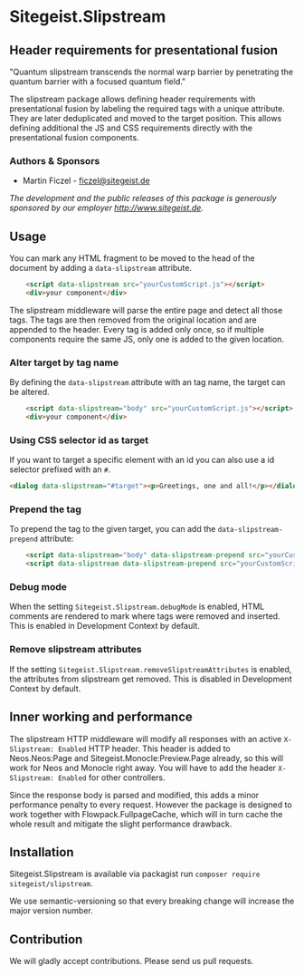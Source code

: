 # Sitegeist.Slipstream

## Header requirements for presentational fusion

"Quantum slipstream transcends the normal warp barrier by penetrating the quantum barrier with a focused quantum field."

The slipstream package allows defining header requirements with presentational fusion by labeling the required tags with a unique attribute. They are later deduplicated and moved to the target position. This allows defining additional the JS and CSS requirements directly with the presentational fusion components. 

### Authors & Sponsors

* Martin Ficzel - ficzel@sitegeist.de

*The development and the public releases of this package is generously sponsored
by our employer http://www.sitegeist.de.*

## Usage

You can mark any HTML fragment to be moved to the head of the document by 
adding a `data-slipstream` attribute.

```html
    <script data-slipstream src="yourCustomScript.js"></script>
    <div>your component</div>
```

The slipstream middleware will parse the entire page and detect all those tags. The tags are then removed from the original
location and are appended to the header. Every tag is added only once, so if multiple components require the same JS, only one 
is added to the given location.

### Alter target by tag name

By defining the `data-slipstream` attribute with an tag name, the target can be altered.

```html
    <script data-slipstream="body" src="yourCustomScript.js"></script>
    <div>your component</div>
```

### Using CSS selector id as target

If you want to target a specific element with an id you can also use a id selector prefixed with an `#`.

 ```html
<dialog data-slipstream="#target"><p>Greetings, one and all!</p></dialog>
 ```

### Prepend the tag

To prepend the tag to the given target, you can add the `data-slipstream-prepend` attribute:

```html
    <script data-slipstream="body" data-slipstream-prepend src="yourCustomScriptAfterOpenendBody.js"></script>
    <script data-slipstream data-slipstream-prepend src="yourCustomScriptAfterOpenendHead.js"></script>
```

### Debug mode

When the setting `Sitegeist.Slipstream.debugMode` is enabled, HTML comments are rendered to mark where tags were removed
and inserted. This is enabled in Development Context by default.

### Remove slipstream attributes

If the setting `Sitegeist.Slipstream.removeSlipstreamAttributes` is enabled, the attributes from slipstream get removed.
This is disabled in Development Context by default.

## Inner working and performance

The slipstream HTTP middleware will modify all responses with an active `X-Slipstream: Enabled` HTTP header.
This header is added to Neos.Neos:Page and Sitegeist.Monocle:Preview.Page already, so this will work for
Neos and Monocle right away. You will have to add the header `X-Slipstream: Enabled` for other controllers.

Since the response body is parsed and modified, this adds a minor performance penalty to every request. However
the package is designed to work together with Flowpack.FullpageCache, which will in turn cache the whole result 
and mitigate the slight performance drawback. 

## Installation

Sitegeist.Slipstream is available via packagist run `composer require sitegeist/slipstream`.

We use semantic-versioning so that every breaking change will increase the major version number.

## Contribution

We will gladly accept contributions. Please send us pull requests.
